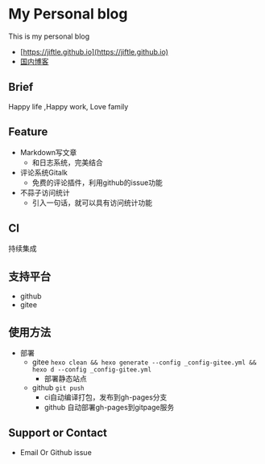 # My Personal blog

This is my personal blog
- [https://jiftle.github.io](https://jiftle.github.io)
- [国内博客](https://yctxkj.gitee.io/bigbdblog/)

## Brief

Happy life ,Happy work, Love family

##  Feature

- Markdown写文章
    - 和日志系统，完美结合
- 评论系统Gitalk
    - 免费的评论插件，利用github的issue功能
- 不蒜子访问统计
    - 引入一句话，就可以具有访问统计功能

## CI

持续集成

## 支持平台

- github
- gitee

## 使用方法

- 部署
    - gitee `hexo clean && hexo generate --config _config-gitee.yml && hexo d --config _config-gitee.yml`
        - 部署静态站点
    - github `git push`
        - ci自动编译打包，发布到gh-pages分支
        - github 自动部署gh-pages到gitpage服务

## Support or Contact

- Email Or Github issue

